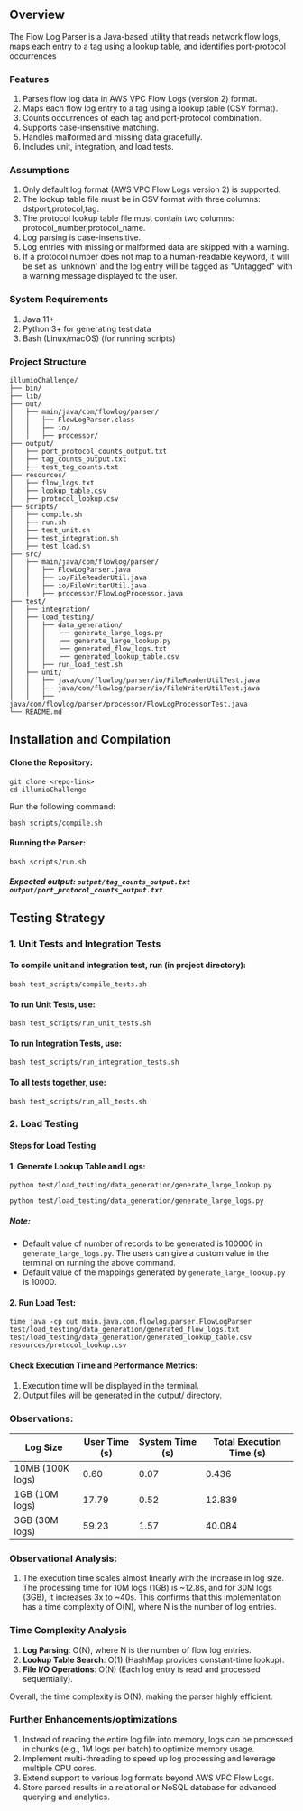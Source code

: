 ## Overview

The Flow Log Parser is a Java-based utility that reads network flow logs, maps each entry to a tag using a lookup table, and identifies port-protocol occurrences

###  Features

1. Parses flow log data in AWS VPC Flow Logs (version 2) format.
2. Maps each flow log entry to a tag using a lookup table (CSV format).
3. Counts occurrences of each tag and port-protocol combination.
4. Supports case-insensitive matching.
5. Handles malformed and missing data gracefully.
6. Includes unit, integration, and load tests.

### Assumptions

1. Only default log format (AWS VPC Flow Logs version 2) is supported.
2. The lookup table file must be in CSV format with three columns: dstport,protocol,tag.
3. The protocol lookup table file must contain two columns: protocol_number,protocol_name.
4. Log parsing is case-insensitive.
5. Log entries with missing or malformed data are skipped with a warning.
6. If a protocol number does not map to a human-readable keyword, it will be set as 'unknown' and the log entry will be tagged as "Untagged" with a warning message displayed to the user.

### System Requirements

1. Java 11+
2. Python 3+ for generating test data
3. Bash (Linux/macOS) (for running scripts)
   
###  Project Structure
````
illumioChallenge/
├── bin/
├── lib/
├── out/
│   ├── main/java/com/flowlog/parser/
│   │   ├── FlowLogParser.class
│   │   ├── io/
│   │   ├── processor/
├── output/
│   ├── port_protocol_counts_output.txt
│   ├── tag_counts_output.txt
│   ├── test_tag_counts.txt
├── resources/
│   ├── flow_logs.txt
│   ├── lookup_table.csv
│   ├── protocol_lookup.csv
├── scripts/
│   ├── compile.sh
│   ├── run.sh
│   ├── test_unit.sh
│   ├── test_integration.sh
│   ├── test_load.sh
├── src/
│   ├── main/java/com/flowlog/parser/
│   │   ├── FlowLogParser.java
│   │   ├── io/FileReaderUtil.java
│   │   ├── io/FileWriterUtil.java
│   │   ├── processor/FlowLogProcessor.java
├── test/
│   ├── integration/
│   ├── load_testing/
│   │   ├── data_generation/
│   │   │   ├── generate_large_logs.py
│   │   │   ├── generate_large_lookup.py
│   │   │   ├── generated_flow_logs.txt
│   │   │   ├── generated_lookup_table.csv
│   │   ├── run_load_test.sh
│   ├── unit/
│   │   ├── java/com/flowlog/parser/io/FileReaderUtilTest.java
│   │   ├── java/com/flowlog/parser/io/FileWriterUtilTest.java
│   │   ├── java/com/flowlog/parser/processor/FlowLogProcessorTest.java
└── README.md
````

##  Installation and Compilation
#### Clone the Repository:
````
git clone <repo-link>
cd illumioChallenge
````
Run the following command:
````
bash scripts/compile.sh
````
#### Running the Parser:
````
bash scripts/run.sh 
````
##### Expected output: ````output/tag_counts_output.txt```` ````output/port_protocol_counts_output.txt````

## Testing Strategy

### 1. Unit Tests and Integration Tests

#### To compile unit and integration test, run (in project directory):
````
bash test_scripts/compile_tests.sh
````
#### To run Unit Tests, use:
````
bash test_scripts/run_unit_tests.sh
````
#### To run Integration Tests, use:
````
bash test_scripts/run_integration_tests.sh
````
#### To all tests together, use:
````
bash test_scripts/run_all_tests.sh
````

### 2. Load Testing 
#### Steps for Load Testing

#### 1. Generate Lookup Table and Logs:

````
python test/load_testing/data_generation/generate_large_lookup.py
````

````
python test/load_testing/data_generation/generate_large_logs.py
````
##### Note:
- Default value of number of records to be generated is 100000 in ````generate_large_logs.py````. The users can give a custom value in the terminal on running the above command.
- Default value of the mappings generated by ````generate_large_lookup.py```` is 10000.
#### 2. Run Load Test:

````
time java -cp out main.java.com.flowlog.parser.FlowLogParser test/load_testing/data_generation/generated_flow_logs.txt test/load_testing/data_generation/generated_lookup_table.csv resources/protocol_lookup.csv
````
#### Check Execution Time and Performance Metrics:
1. Execution time will be displayed in the terminal.
2. Output files will be generated in the output/ directory.

### Observations: 

| Log Size        | User Time (s)| System Time (s)| Total Execution Time (s)|
|-----------------|--------------|----------------|-------------------------|
| 10MB (100K logs)| 0.60         | 0.07           | 0.436                   |
| 1GB (10M logs)  | 17.79        | 0.52           | 12.839                  |
| 3GB (30M logs)  | 59.23        | 1.57           | 40.084                  |

### Observational Analysis: 
1. The execution time scales almost linearly with the increase in log size. The processing time for 10M logs (1GB) is ~12.8s, and for 30M logs (3GB), it increases 3x to ~40s.
This confirms that this implementation has a time complexity of O(N), where N is the number of log entries.

### Time Complexity Analysis

1. **Log Parsing**: O(N), where N is the number of flow log entries.
2. **Lookup Table Search**: O(1) (HashMap provides constant-time lookup).
3. **File I/O Operations**: O(N) (Each log entry is read and processed sequentially).

  Overall, the time complexity is O(N), making the parser highly efficient.

### Further Enhancements/optimizations

1. Instead of reading the entire log file into memory, logs can be processed in chunks (e.g., 1M logs per batch) to optimize memory usage.
2. Implement multi-threading to speed up log processing and leverage multiple CPU cores.
3. Extend support to various log formats beyond AWS VPC Flow Logs.
4. Store parsed results in a relational or NoSQL database for advanced querying and analytics.



